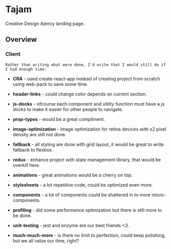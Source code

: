 # Tajam

Creative Design Ajency landing page.

## Overview

### Client

    Rather than writing what were done, I'd write that I would still do if I had enough time:

- **CRA** - used create-react-app instead of creating project from scratch using web-pack to save some time.

- **header-links** - could change color depends on current section.

- **js-docks** - ofcourse each component and utility function must have a js docks to make it easier for other people to navigate.

- **prop-types** - would be a great compliment.

- **image-optimization** - image optimization for retina devices with x2 pixel density are still not done.

- **fallback** - all styling are done with grid layout, it would be great to write fallback to flexbox.

- **redux** - enhance project with state management library, that would be overkill here.

- **animations** - great animations would be a cherry on top.

- **stylesheets** - a lot repetitive code, could be optimized even more.

- **components** - a lot of components could be shattered in to more micro-components.

- **profiling** - did some performance optimization but there is still more to be done.

- **unit-testing** - jest and enzyme are our best friends <3.

- **much-much-more** - is there no limit to perfection, could keep polishing, but we all value our time, right?
